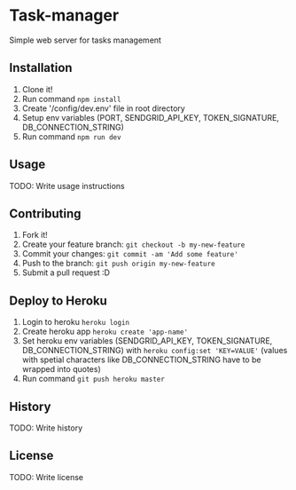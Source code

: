 # Task-manager

Simple web server for tasks management

## Installation

1. Clone it!
2. Run command `npm install`
3. Create '/config/dev.env' file in root directory
4. Setup env variables (PORT, SENDGRID_API_KEY, TOKEN_SIGNATURE, DB_CONNECTION_STRING)
5. Run command `npm run dev`

## Usage

TODO: Write usage instructions

## Contributing

1. Fork it!
2. Create your feature branch: `git checkout -b my-new-feature`
3. Commit your changes: `git commit -am 'Add some feature'`
4. Push to the branch: `git push origin my-new-feature`
5. Submit a pull request :D

## Deploy to Heroku

1. Login to heroku `heroku login`
2. Create heroku app `heroku create 'app-name'`
3. Set heroku env variables (SENDGRID_API_KEY, TOKEN_SIGNATURE, DB_CONNECTION_STRING) with `heroku config:set 'KEY=VALUE'` (values with spetial characters like DB_CONNECTION_STRING have to be wrapped into quotes)
4. Run command `git push heroku master`

## History

TODO: Write history

## License

TODO: Write license
